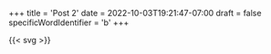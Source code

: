 +++
title = 'Post 2'
date = 2022-10-03T19:21:47-07:00
draft = false
specificWordIdentifier = 'b'
+++

{{< svg >}}
